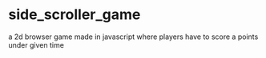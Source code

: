 # side_scroller_game
a 2d browser game made in javascript where players have to score a points under given time 
